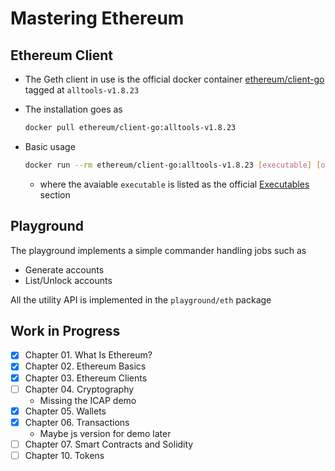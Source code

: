 # Mastering Ethereum

## Ethereum Client

- The Geth client in use is the official docker container [ethereum/client-go](https://hub.docker.com/r/ethereum/client-go) tagged at `alltools-v1.8.23`
- The installation goes as

  ```bash
  docker pull ethereum/client-go:alltools-v1.8.23
  ```

- Basic usage

  ```bash
  docker run --rm ethereum/client-go:alltools-v1.8.23 [executable] [options]
  ```

  - where the avaiable `executable` is listed as the official [Executables](https://github.com/ethereum/go-ethereum#executables) section

## Playground

The playground implements a simple commander handling jobs such as

- Generate accounts
- List/Unlock accounts

All the utility API is implemented in the `playground/eth` package

## Work in Progress

- [x] Chapter 01. What Is Ethereum?
- [x] Chapter 02. Ethereum Basics
- [x] Chapter 03. Ethereum Clients
- [ ] Chapter 04. Cryptography
  - Missing the ICAP demo
- [x] Chapter 05. Wallets
- [x] Chapter 06. Transactions
  - Maybe js version for demo later
- [ ] Chapter 07. Smart Contracts and Solidity
- [ ] Chapter 10. Tokens

